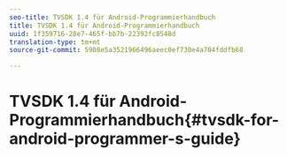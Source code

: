 ```yaml
---
seo-title: TVSDK 1.4 für Android-Programmierhandbuch
title: TVSDK 1.4 für Android-Programmierhandbuch
uuid: 1f359716-28e7-465f-bb7b-22392fc8548d
translation-type: tm+mt
source-git-commit: 5908e5a3521966496aeec0ef730e4a704fddfb68

---
```



# TVSDK 1.4 für Android-Programmierhandbuch{#tvsdk-for-android-programmer-s-guide}

